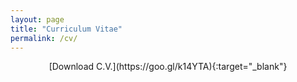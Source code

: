 ```yaml
---
layout: page
title: "Curriculum Vitae"
permalink: /cv/
---
```


<p align="center">
  [Download C.V.](https://goo.gl/k14YTA){:target="_blank"}
</p>
